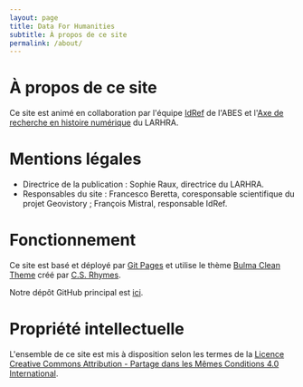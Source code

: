 ```yaml
---
layout: page
title: Data For Humanities
subtitle: À propos de ce site
permalink: /about/
---
```


# À propos de ce site

Ce site est animé en collaboration par l'équipe [IdRef](https://www.idref.fr/) de l'ABES et l'[Axe de recherche en histoire numérique](http://larhra.ish-lyon.cnrs.fr/) du LARHRA.

# Mentions légales
- Directrice de la publication : Sophie Raux, directrice du LARHRA.
- Responsables du site : Francesco Beretta, coresponsable scientifique du projet Geovistory ; François Mistral, responsable IdRef.

# Fonctionnement

Ce site est basé et déployé par [Git Pages](https://pages.github.com/) et utilise le thème [Bulma Clean Theme](https://www.csrhymes.com/bulma-clean-theme/) créé par [C.S. Rhymes](https://www.csrhymes.com/).

Notre dépôt GitHub principal est [ici](https://github.com/Semantic-Data-for-Humanities).

# Propriété intellectuelle

L'ensemble de ce site est mis à disposition selon les termes de la [Licence Creative Commons Attribution - Partage dans les Mêmes Conditions 4.0 International](http://creativecommons.org/licenses/by-nc-sa/4.0/).
